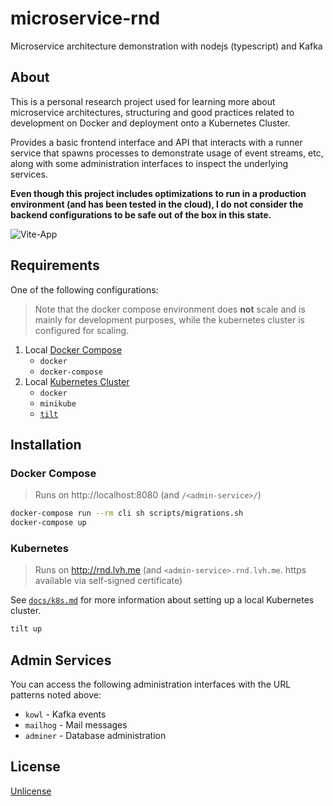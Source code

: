 # microservice-rnd

Microservice architecture demonstration with nodejs (typescript) and Kafka

## About

This is a personal research project used for learning more about microservice architectures,
structuring and good practices related to development on Docker and deployment onto a
Kubernetes Cluster.

Provides a basic frontend interface and API that interacts with a runner service that
spawns processes to demonstrate usage of event streams, etc, along with some administration
interfaces to inspect the underlying services.

**Even though this project includes optimizations to run in a production environment
(and has been tested in the cloud), I do not consider the backend configurations to
be safe out of the box in this state.**

![Vite-App](https://user-images.githubusercontent.com/161548/163657043-a2f3b766-77a6-44fc-8b62-078c6fa8390c.png)

## Requirements

One of the following configurations:

> Note that the docker compose environment does **not** scale and is mainly for development
> purposes, while the kubernetes cluster is configured for scaling.

1. Local [Docker Compose](#docker-compose)
    * `docker`
    * `docker-compose`
2. Local [Kubernetes Cluster](#kubernetes)
    * `docker`
    * `minikube`
    * [`tilt`](https://tilt.dev/)

## Installation

### Docker Compose

> Runs on http://localhost:8080 (and `/<admin-service>/`)

```bash
docker-compose run --rm cli sh scripts/migrations.sh
docker-compose up
```

### Kubernetes

> Runs on http://rnd.lvh.me (and `<admin-service>.rnd.lvh.me`. https available via self-signed certificate)

See [`docs/k8s.md`](docs/k8s.md) for more information about setting up a local Kubernetes cluster.

```bash
tilt up
```

## Admin Services

You can access the following administration interfaces with the URL patterns noted above:

* `kowl` - Kafka events
* `mailhog` - Mail messages
* `adminer` - Database administration

## License

[Unlicense](./UNLICENSE)
